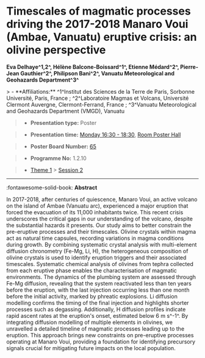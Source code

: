 # Timescales of magmatic processes driving the 2017-2018 Manaro Voui (Ambae, Vanuatu) eruptive crisis: an olivine perspective

**Eva Delhaye^1,2^, Hélène Balcone-Boissard^1^, Etienne Médard^2^, Pierre-Jean Gauthier^2^, Philipson Bani^2^, Vanuatu Meteorological and Geohazards Department^3^**

<!-- more -->> - **Affiliations:** ^1^Institut des Sciences de la Terre de Paris, Sorbonne Université, Paris, France ; ^2^Laboratoire Magmas et Volcans, Université Clermont Auvergne, Clermont-Ferrand, France ; ^3^Vanuatu Meteorological and Geohazards Department (VMGD), Vanuatu

> - **Presentation type:** Poster

> - **Presentation time:** [Monday 16:30 - 18:30](../sessions_comparison.md#__tabbed_1_6), [Room Poster Hall](../maps_venue.md#__tabbed_1_1)

> - **Poster Board Number:** [65](../map_poster_boards.md#monday)

> - **Programme No:** 1.2.10

> - [Theme 1](../theme1.md) > [Session 2](../sessions/session-1-2.md)

--- 

:fontawesome-solid-book: **Abstract**

In 2017-2018, after centuries of quiescence, Manaro Voui, an active volcano on the island of Ambae (Vanuatu arc), experienced a major eruption that forced the evacuation of its 11,000 inhabitants twice. This recent crisis underscores the critical gaps in our understanding of the volcano, despite the substantial hazards it presents. Our study aims to better constrain the pre-eruptive processes and their timescales. Olivine crystals within magma act as natural time capsules, recording variations in magma conditions during growth. By combining systematic crystal analysis with multi-element diffusion chronometry (Fe-Mg, Li, H), the heterogeneous composition of olivine crystals is used to identify eruption triggers and their associated timescales. Systematic chemical analysis of olivines from tephra collected from each eruptive phase enables the characterisation of magmatic environments. The dynamics of the plumbing system are assessed through Fe-Mg diffusion, revealing that the system reactivated less than ten years before the eruption, with the last injection occurring less than one month before the initial activity, marked by phreatic explosions. Li diffusion modelling confirms the timing of the final injection and highlights shorter processes such as degassing. Additionally, H diffusion profiles indicate rapid ascent rates at the eruption's onset, estimated below 6 m s^-1^. By integrating diffusion modelling of multiple elements in olivines, we unravelled a detailed timeline of magmatic processes leading up to the eruption. This approach brings new constraints on pre-eruptive processes operating at Manaro Voui, providing a foundation for identifying precursory signals crucial for mitigating future impacts on the local population.

